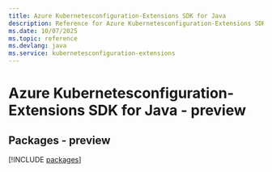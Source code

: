 ```yaml
---
title: Azure Kubernetesconfiguration-Extensions SDK for Java
description: Reference for Azure Kubernetesconfiguration-Extensions SDK for Java
ms.date: 10/07/2025
ms.topic: reference
ms.devlang: java
ms.service: kubernetesconfiguration-extensions
---
```

# Azure Kubernetesconfiguration-Extensions SDK for Java - preview
## Packages - preview
[!INCLUDE [packages](kubernetesconfiguration-extensions-index.md)]